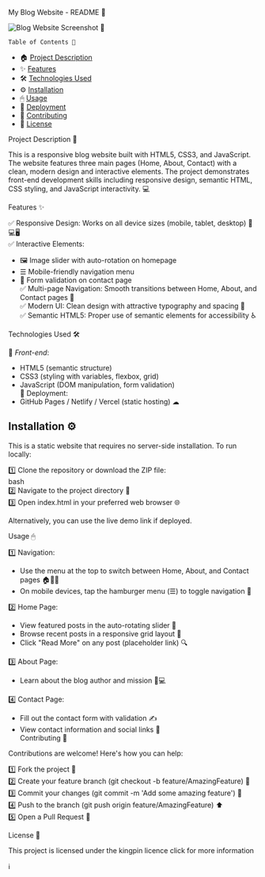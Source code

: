 My Blog Website - README 📝

![Blog Website Screenshot](https://www.pexels.com/photo/codes-on-tilt-shift-lens-2004161) 📸

    Table of Contents 📑
- 🏠 [Project Description](#project-description)
- ✨ [Features](#features)
- 🛠 [Technologies Used](#technologies-used)
- ⚙ [Installation](#installation)
- 🖱 [Usage](#usage)
- 🚀 [Deployment](#deployment)
- 🤝 [Contributing](#contributing)
- 📜 [License](#license)

Project Description 📖

This is a responsive blog website built with HTML5, CSS3, and JavaScript. The website features three main pages (Home, About, Contact) with a clean, modern design and interactive elements. The project demonstrates front-end development skills including responsive design, semantic HTML, CSS styling, and JavaScript interactivity. 💻

   Features ✨

✅ Responsive Design: Works on all device sizes (mobile, tablet, desktop) 📱💻🖥  
✅ Interactive Elements:  
  - 🖼 Image slider with auto-rotation on homepage  
  - ☰ Mobile-friendly navigation menu  
  - 📝 Form validation on contact page  
✅ Multi-page Navigation: Smooth transitions between Home, About, and Contact pages 🔄  
✅ Modern UI: Clean design with attractive typography and spacing 🎨  
✅ Semantic HTML5: Proper use of semantic elements for accessibility ♿  

   Technologies Used 🛠

🔷 *Front-end*:  
  - HTML5 (semantic structure)  
  - CSS3 (styling with variables, flexbox, grid)  
  - JavaScript (DOM manipulation, form validation)  
🔷 Deployment:  
  - GitHub Pages / Netlify / Vercel (static hosting) ☁  

   ## Installation ⚙

This is a static website that requires no server-side installation. To run locally:  

1️⃣ Clone the repository or download the ZIP file:  
   bash  
2️⃣ Navigate to the project directory 📂  
3️⃣ Open index.html in your preferred web browser 🌐  

Alternatively, you can use the live demo link if deployed.  

  Usage 🖱

1️⃣ Navigation:  
   - Use the menu at the top to switch between Home, About, and Contact pages 🏠👋📨  
   - On mobile devices, tap the hamburger menu (☰) to toggle navigation 📲  

2️⃣ Home Page:  
   - View featured posts in the auto-rotating slider 🎠  
   - Browse recent posts in a responsive grid layout 🔳  
   - Click "Read More" on any post (placeholder link) 🔍  

3️⃣ About Page:  
   - Learn about the blog author and mission 👩💻  

4️⃣ Contact Page:  
   - Fill out the contact form with validation ✍  
   - View contact information and social links 📱  
  Contributing 🤝

Contributions are welcome! Here's how you can help:  

1️⃣ Fork the project 🍴  
2️⃣ Create your feature branch (git checkout -b feature/AmazingFeature) 🌿  
3️⃣ Commit your changes (git commit -m 'Add some amazing feature') 💾  
4️⃣ Push to the branch (git push origin feature/AmazingFeature) ⬆  
5️⃣ Open a Pull Request 🔄  

License 📜

This project is licensed under the kingpin licence click for more information   

ℹ
